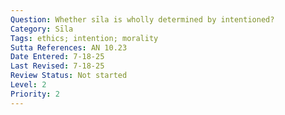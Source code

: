 ```yaml
---
Question: Whether sīla is wholly determined by intentioned?
Category: Sīla
Tags: ethics; intention; morality
Sutta References: AN 10.23
Date Entered: 7-18-25
Last Revised: 7-18-25
Review Status: Not started
Level: 2
Priority: 2
---
```

